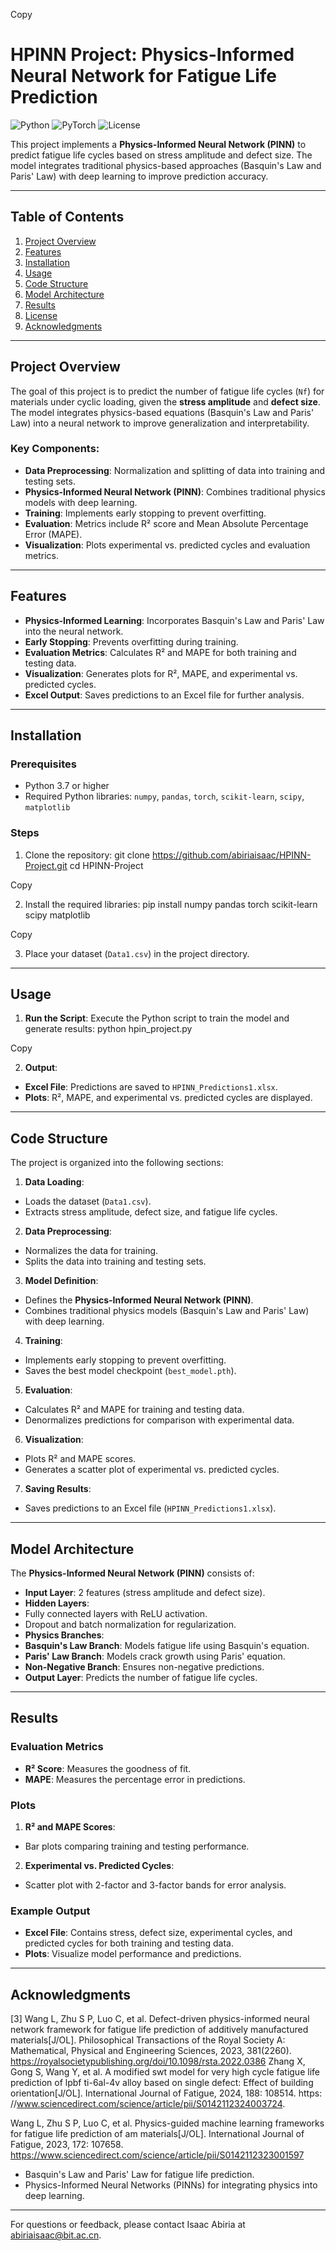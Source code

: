 
Copy
# HPINN Project: Physics-Informed Neural Network for Fatigue Life Prediction

![Python](https://img.shields.io/badge/Python-3.7%2B-blue)
![PyTorch](https://img.shields.io/badge/PyTorch-1.10%2B-orange)
![License](https://img.shields.io/badge/License-MIT-green)

This project implements a **Physics-Informed Neural Network (PINN)** to predict fatigue life cycles based on stress amplitude and defect size. The model integrates traditional physics-based approaches (Basquin's Law and Paris' Law) with deep learning to improve prediction accuracy.

---

## Table of Contents
1. [Project Overview](#project-overview)
2. [Features](#features)
3. [Installation](#installation)
4. [Usage](#usage)
5. [Code Structure](#code-structure)
6. [Model Architecture](#model-architecture)
7. [Results](#results)
8. [License](#license)
9. [Acknowledgments](#acknowledgments)

---

## Project Overview

The goal of this project is to predict the number of fatigue life cycles (`Nf`) for materials under cyclic loading, given the **stress amplitude** and **defect size**. The model integrates physics-based equations (Basquin's Law and Paris' Law) into a neural network to improve generalization and interpretability.

### Key Components:
- **Data Preprocessing**: Normalization and splitting of data into training and testing sets.
- **Physics-Informed Neural Network (PINN)**: Combines traditional physics models with deep learning.
- **Training**: Implements early stopping to prevent overfitting.
- **Evaluation**: Metrics include R² score and Mean Absolute Percentage Error (MAPE).
- **Visualization**: Plots experimental vs. predicted cycles and evaluation metrics.

---

## Features

- **Physics-Informed Learning**: Incorporates Basquin's Law and Paris' Law into the neural network.
- **Early Stopping**: Prevents overfitting during training.
- **Evaluation Metrics**: Calculates R² and MAPE for both training and testing data.
- **Visualization**: Generates plots for R², MAPE, and experimental vs. predicted cycles.
- **Excel Output**: Saves predictions to an Excel file for further analysis.

---

## Installation

### Prerequisites
- Python 3.7 or higher
- Required Python libraries: `numpy`, `pandas`, `torch`, `scikit-learn`, `scipy`, `matplotlib`

### Steps
1. Clone the repository:
git clone https://github.com/abiriaisaac/HPINN-Project.git
cd HPINN-Project

Copy

2. Install the required libraries:
pip install numpy pandas torch scikit-learn scipy matplotlib

Copy

3. Place your dataset (`Data1.csv`) in the project directory.

---

## Usage

1. **Run the Script**:
Execute the Python script to train the model and generate results:
python hpin_project.py

Copy

2. **Output**:
- **Excel File**: Predictions are saved to `HPINN_Predictions1.xlsx`.
- **Plots**: R², MAPE, and experimental vs. predicted cycles are displayed.

---

## Code Structure

The project is organized into the following sections:

1. **Data Loading**:
- Loads the dataset (`Data1.csv`).
- Extracts stress amplitude, defect size, and fatigue life cycles.

2. **Data Preprocessing**:
- Normalizes the data for training.
- Splits the data into training and testing sets.

3. **Model Definition**:
- Defines the **Physics-Informed Neural Network (PINN)**.
- Combines traditional physics models (Basquin's Law and Paris' Law) with deep learning.

4. **Training**:
- Implements early stopping to prevent overfitting.
- Saves the best model checkpoint (`best_model.pth`).

5. **Evaluation**:
- Calculates R² and MAPE for training and testing data.
- Denormalizes predictions for comparison with experimental data.

6. **Visualization**:
- Plots R² and MAPE scores.
- Generates a scatter plot of experimental vs. predicted cycles.

7. **Saving Results**:
- Saves predictions to an Excel file (`HPINN_Predictions1.xlsx`).

---

## Model Architecture

The **Physics-Informed Neural Network (PINN)** consists of:
- **Input Layer**: 2 features (stress amplitude and defect size).
- **Hidden Layers**:
- Fully connected layers with ReLU activation.
- Dropout and batch normalization for regularization.
- **Physics Branches**:
- **Basquin's Law Branch**: Models fatigue life using Basquin's equation.
- **Paris' Law Branch**: Models crack growth using Paris' equation.
- **Non-Negative Branch**: Ensures non-negative predictions.
- **Output Layer**: Predicts the number of fatigue life cycles.

---

## Results

### Evaluation Metrics
- **R² Score**: Measures the goodness of fit.
- **MAPE**: Measures the percentage error in predictions.

### Plots
1. **R² and MAPE Scores**:
- Bar plots comparing training and testing performance.
2. **Experimental vs. Predicted Cycles**:
- Scatter plot with 2-factor and 3-factor bands for error analysis.

### Example Output
- **Excel File**: Contains stress, defect size, experimental cycles, and predicted cycles for both training and testing data.
- **Plots**: Visualize model performance and predictions.

---



## Acknowledgments
[3]	Wang L, Zhu S P, Luo C, et al. Defect-driven physics-informed neural network framework for fatigue life prediction of additively manufactured materials[J/OL]. Philosophical Transactions of the Royal Society A: Mathematical, Physical and Engineering Sciences, 2023, 381(2260).
           https://royalsocietypublishing.org/doi/10.1098/rsta.2022.0386
Zhang X, Gong S, Wang Y, et al. A modified swt model for very high cycle fatigue life prediction of lpbf ti-6al-4v alloy based on single defect: Effect of building orientation[J/OL]. International Journal of Fatigue, 2024, 188: 108514. https:
//www.sciencedirect.com/science/article/pii/S0142112324003724.


Wang L, Zhu S P, Luo C, et al. Physics-guided machine learning frameworks for fatigue life prediction of am materials[J/OL]. International Journal of Fatigue, 2023, 172: 107658. https://www.sciencedirect.com/science/article/pii/S0142112323001597
- Basquin's Law and Paris' Law for fatigue life prediction.
- Physics-Informed Neural Networks (PINNs) for integrating physics into deep learning.

---

For questions or feedback, please contact Isaac Abiria at abiriaisaac@bit.ac.cn.
